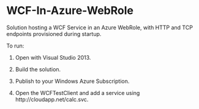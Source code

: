 WCF-In-Azure-WebRole
====================

Solution hosting a WCF Service in an Azure WebRole, with HTTP and TCP endpoints provisioned during startup.

To run:

1. Open with Visual Studio 2013.

2. Build the solution.

3. Publish to your Windows Azure Subscription.

4. Open the WCFTestClient and add a service using http://<yourservicename>cloudapp.net/calc.svc.



